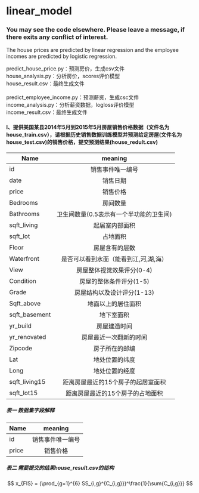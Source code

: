 # linear_model
### You may see the code elsewhere. Please leave a message, if there exits any conflict of interest.</br>
The house prices are predicted by linear regression and the employee incomes are predicted by logistic regression.

predict_house_price.py：预测房价，生成csv文件</br>
house_analysis.py：分析房价，scores评价模型</br>
house_result.csv：最终生成文件</br>
</br>
predict_employee_income.py：预测薪资，生成csc文件</br>
income_analysis.py：分析薪资数据，logloss评价模型</br>
income_result.csv：最终生成文件</br>
#### I、提供美国某县2014年5月到2015年5月房屋销售价格数据（文件名为house_train.csv），请根据历史销售数据训练模型并预测给定房屋(文件名为house_test.csv)的销售价格，提交预测结果(house_redult.csv)

| Name | meaning |
| - | :-: | 
| id | 销售事件唯一编号 | 
| date | 销售日期 | 
| price | 销售价格 | 
| Bedrooms | 房间数量 | 
| Bathrooms | 卫生间数量(0.5表示有一个半功能的卫生间) | 
| sqft_living | 起居室内部面积 | 
| sqft_lot | 占地面积 | 
| Floor | 房屋含有的层数 | 
| Waterfront | 是否可以看到水面（能看到江,河,湖,海） | 
| View | 房屋整体视觉效果评分(0-4) | 
| Condition | 房屋的整体条件评分(1-5) | 
| Grade | 房屋结构以及设计评分(1-13) | 
| Sqft_above | 地面以上的居住面积 | 
| sqft_basement | 地下室面积 | 
| yr_build | 房屋建造时间 | 
| yr_renovated | 房屋最近一次翻新的时间 | 
| Zipcode | 房子所在的邮编 | 
| Lat | 地处位置的纬度 | 
| Long | 地处位置的经度 | 
| sqft_living15 | 距离房屋最近的15个房子的起居室面积 | 
| sqft_lot15 | 距离房屋最近的15个房子的占地面积 |
##### 表一 数据集字段解释
| Name | meaning |
| - | :-: | 
| id | 销售事件唯一编号 | 
| price | 销售价格 | 
##### 表二 需要提交的结果house_result.csv的结构</br>
$$
x_{FIS} =  (\prod_{g=1}^{6} SS_{i,g}^{C_{i,g}})^\frac{1}{\sum{C_{i,g}}}
$$ 

